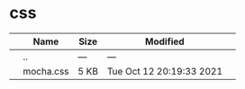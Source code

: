 css
===

<table><thead><tr class="header"><th></th><th>Name</th><th>Size</th><th>Modified</th><th></th></tr></thead><tbody><tr class="odd"><td></td><td><span class="goup">..</span></td><td>—</td><td>—</td><td></td></tr><tr class="even"><td></td><td><span class="name">mocha.css</span></td><td>5 KB</td><td>Tue Oct 12 20:19:33 2021</td><td></td></tr></tbody></table>
